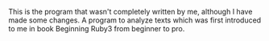 This is the program that wasn't completely written by me, although I have made some changes. 
A program to analyze texts which was first introduced to me in book Beginning Ruby3 from beginner to pro.
